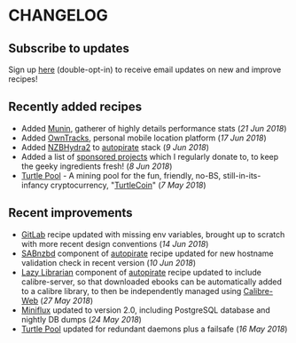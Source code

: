 # CHANGELOG

## Subscribe to updates

Sign up [here](http://eepurl.com/dfx95n) (double-opt-in) to receive email updates on new and improve recipes!

## Recently added recipes

* Added [Munin](/recipies/munin/), gatherer of highly details performance stats (_21 Jun 2018_)
* Added [OwnTracks](/recipies/owntracks/), personal mobile location platform (_17 Jun 2018_)
* Added [NZBHydra2](/recipies/autopirate/nzbhydra2/) to [autopirate](/recipies/autopirate/start/) stack (_9 Jun 2018_)
* Added a list of [sponsored projects](sponsored-projects/) which I regularly donate to, to keep the geeky ingredients fresh! (_8 Jun 2018_)
* [Turtle Pool](/recipies/turtle-pool/) - A mining pool for the fun, friendly, no-BS, still-in-its-infancy cryptocurrency, "[TurtleCoin](http://turtlecoin.lol)" (_7 May 2018_)


## Recent improvements

* [GitLab](/recipies/gitlab/) recipe updated with missing env variables, brought up to scratch with more recent design conventions (_14 Jun 2018_)
* [SABnzbd](/recipies/autopirate/sabnzbd/) component of [autopirate](/recipies/autopirate/start/) recipe updated for new hostname validation check in recent version (_10 Jun 2018_)
* [Lazy Librarian](/recipies/autopirate/lazylibrarian/) component of [autopirate](/recipies/autopirate/start/) recipe updated to include calibre-server, so that downloaded ebooks can be automatically added to a calibre library, to then be independently managed using [Calibre-Web](/recipies/calibre-web/) (_27 May 2018_)
* [Miniflux](/recipies/miniflux/) updated to version 2.0, including PostgreSQL database and nightly DB dumps (_24 May 2018_)
* [Turtle Pool](/recipies/turtle-pool/) updated for redundant daemons plus a failsafe (_16 May 2018_)
